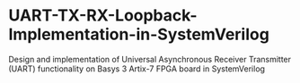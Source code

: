 # UART-TX-RX-Loopback-Implementation-in-SystemVerilog
Design and implementation of Universal Asynchronous Receiver Transmitter (UART) functionality on Basys 3 Artix-7 FPGA board in SystemVerilog

